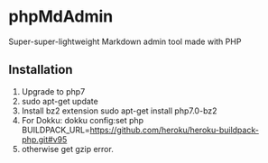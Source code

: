 # phpMdAdmin
Super-super-lightweight Markdown admin tool made with PHP

## Installation

1. Upgrade to php7
1. sudo apt-get update
1. Install bz2 extension sudo apt-get install php7.0-bz2
2. For Dokku: dokku config:set php BUILDPACK_URL=https://github.com/heroku/heroku-buildpack-php.git#v95
3. otherwise get gzip error.
